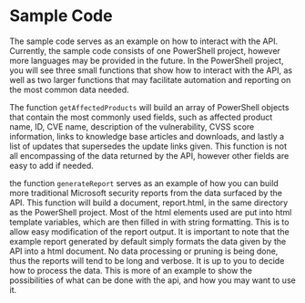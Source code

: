 # Sample Code

The sample code serves as an example on how to interact with the API. Currently, the sample code consists of one PowerShell project, however more languages may be provided in the future. In the PowerShell project, you will see three small functions that show how to interact with the API, as well as two larger functions that may facilitate automation and reporting on the most common data needed.

The function `getAffectedProducts` will build an array of PowerShell objects that contain the most commonly used fields, such as affected product name, ID, CVE name, description of the vulnerability, CVSS score information, links to knowledge base articles and downloads, and lastly a list of updates that supersedes the update links given. This function is not all encompassing of the data returned by the API, however other fields are easy to add if needed.

the function `generateReport` serves as an example of how you can build more traditional Microsoft security reports from the data surfaced by the API. This function will build a document, report.html, in the same directory as the PowerShell project. Most of the html elements used are put into html template variables, which are then filled in with string formatting. This is to allow easy modification of the report output. It is important to note that the example report generated by default simply formats the data given by the API into a html document. No data processing or pruning is being done, thus the reports will tend to be long and verbose. It is up to you to decide how to process the data. This is more of an example to show the possibilities of what can be done with the api, and how you may want to use it.
